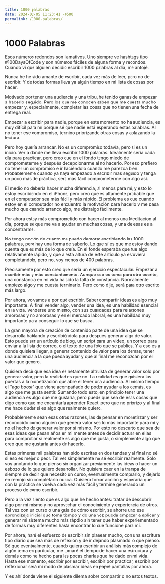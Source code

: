 ```yaml
---
title: 1000 palabras
date: 2024-02-05 11:23:41 -0500
permalink: /1000-palabras/
---
```


# 1000 Palabras

Esos números redondos son llamativos. Uno siempre ve hashtags tipo #100DaysOfCode y son números fáciles de alguna forma y redondos. Cuando vi que alguien decidió escribir 1000 palabras al día, me antojé.

Nunca he he sido amante de escribir, cada vez más de leer, pero no de escribir. Y de todas formas lleva ya algún tiempo en mi lista de cosas por hacer. 

Motivado por tener una audiencia y una tribu, he tenido ganas de empezar a hacerlo seguido. Pero los que me conocen saben que me cuesta mucho empezar y, especialmente, completar las cosas que no tienen una fecha de entrega real. 

Empezar a escribir para nadie, porque en este momento no ha audiencia, es muy difícil para mí porque sé que nadie está esperando estas palabras. Al no tener ese compromiso, termino priorizando otras cosas y aplazando la lectura.

Pero hoy quería arrancar. No es un compromiso todavía, pero si es un inicio. Ver a dónde me lleva escribir 1000 palabras. Idealmente sería cada día para practicar, pero creo que en el fondo tengo miedo de comprometerme y después decepcionarme al no hacerlo. Por eso prefiero no tener un compromiso e ir haciéndolo cuando me parezca bien. Probablemente cuando ya haya empezado a escribir más seguido y tenga un poco más de práctica, será más fácil comprometerme con algo así. 

El medio no debería hacer mucha diferencia, al menos para mí, y esto lo estoy escribiendo en el iPhone, pero creo que es altamente probable que en el computador sea más fácil y más rápido. El problema es que cuando estoy en el computador no encuentro la motivación para hacerlo y me pasa mucho que cuando arranco algo, me distraigo fácilmente.

Por ahora estoy más comprometido con hacer al menos una Meditacion al día, porque sé que me va a ayudar en muchas cosas, y una de esas es a concentrarme.

No tengo noción de cuanto me puedo demorar escribiendo las 1000 palabras, pero hay una forma de saberlo. Lo que sí es que me estoy dando cuenta que es más de lo que creía. En el fondo esperaba que fue algo relativamente rápido, y que a esta altura de este artículo ya estuviera completándolo, pero no, voy menos de 400 palabras.

Precisamente por esto creo que sería un ejercicio espectacular. Empezar a escribir más y más constantemente. Aunque eso es tema para otro escrito, una constancia en mi vida ha sido la falta de constancia. Normalmente empiezo algo y me cuesta terminarlo. Pero como dije, será para otro escrito más largo.

Por ahora, volvamos a por qué escribir. Saber compartir ideas es algo muy importante. Al final vender algo, vender una idea, es una habilidad esencial en la vida. Venderse uno mismo, con sus cualidades para relaciones amorosas y no amorosas y en el mercado laboral, es una habilidad muy importante para conseguir lo que se busca.

La gran mayoría de creación de contenido parte de una idea que se desarrolla hablando y escribiéndola para después generar algo de valor. Esto puede ser un artículo de blog, un script para un video, un correo para enviar a la lista de correo, o el texto de una foto que se publica. Y a eso es a donde quisiera llegar, a generar contenido de valor para los demas, tener una audiencia a la que pueda ayudar y que al final me reconozcan por el valor que genero. 

Quisiera decir que esa idea es netamente altruista de generar valor solo por generar valor, pero la realidad es que no. La realidad es que quisiera las puertas a la monetización que abre el tener una audiencia. Al mismo tiempo el *"ego boost"* que viene acompañado de poder ayudar a los demás, es algo que me gusta sentir. Sumando todo esto, en principio tener una audiencia es algo que me gustaría, pero puede que sea de esas cosas que digo como que me encantaría aprender React, pero que no priorizo y al final me hace dudar si es algo que realmente quiero.

Probablemente sean esas otras razones, las de pensar en monetirzar y ser reconocido como alguien que genera valor sea lo más importante para mí y no el hecho de generar valor por sí mismo. Por esto no descarto que sea de esas ideas que pasan años en mi mente antes de decidir actuar en ellas para comprobar si realmente es algo que me gusta, o simplemente algo que creo que me gustaría antes de hacerlo.

Estas primeras mil palabras han sido escritas en dos tandas y al final no sé si eso es mejor o peor. Tal vez simplemente no sé escribir realmente. Solo voy anotando lo que pienso sin organizar previamente las ideas o hacer un esbozo de lo que quiero desarrollar. No quisiera caer en la trampa de siempre de decir que necesito un curso, eventualmente comprarlo, y dejarlo en remojo sin completarlo nunca. Quisiera tomar acción y esperaría que con la práctica se vuelva cada vez más fácil y termine generando un proceso de cómo escribir.

Pero a la vez siento que es algo que he hecho antes: tratar de descubrir algo por mí mismo y no aprovechar el conocimiento y experiencia de otros. Tal vez con un curso o una guía de cómo escribir, se ahorre uno ese aprendizaje inicial que toma tiempo y de una vez pueda empezar a aplicar y generar mi sistema mucho más rápdio sin tener que haber experiementado de formas muy diferentes hasta encontrar lo que funcione para mí.

Por ahora, haré el esfuerzo de escribir sin planear mucho, con una escritura tipo diario que sea más de reflexión y de ir dejando plasmado lo que pienso. Sé que eventualmente, cuando quiera escribir un análisis más complejo de algún tema en particular, me tomaré el tiempo de hacer una estructura y demás como he hecho para las pocas charlas que he dado en mi vida. Hasta ese momento, escribir por escribir, escribir por practicar, escribir por reflexionar será mi modo de plasmar ideas en ~~papel~~ pantallas por ahora.

Y es ahí donde viene el siguiente dilema sobre compartir o no estos textos.